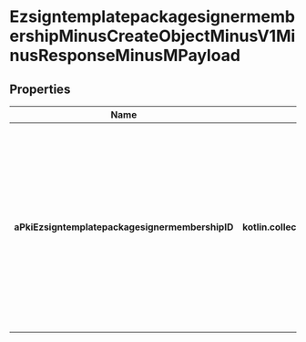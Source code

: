 
# EzsigntemplatepackagesignermembershipMinusCreateObjectMinusV1MinusResponseMinusMPayload

## Properties
Name | Type | Description | Notes
------------ | ------------- | ------------- | -------------
**aPkiEzsigntemplatepackagesignermembershipID** | **kotlin.collections.List&lt;kotlin.Int&gt;** | An array of unique IDs representing the object that were requested to be created.  They are returned in the same order as the array containing the objects to be created that was sent in the request. | 



